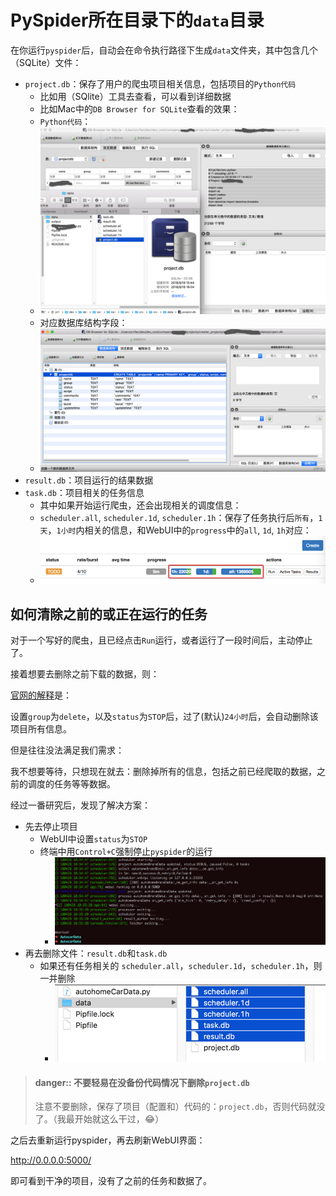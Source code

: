 
# PySpider所在目录下的`data`目录

在你运行`pyspider`后，自动会在命令执行路径下生成`data`文件夹，其中包含几个（SQLite）文件：

* `project.db`：保存了用户的爬虫项目相关信息，包括项目的`Python代码`
  * 比如用（SQlite）工具去查看，可以看到详细数据
  * 比如Mac中的`DB Browser for SQLite`查看的效果：
  * `Python代码`：
  * ![project.db中包含PySpider爬虫的Python源码](../assets/img/pyspider_sqlite_project_contain_python_code.png)
  * 对应数据库结构字段：
  * ![PySpider中project.db的字段结构](../assets/img/pyspider_project_db_structure.png)
* `result.db`：项目运行的结果数据
* `task.db`：项目相关的任务信息
  * 其中如果开始运行爬虫，还会出现相关的调度信息：
  * `scheduler.all`, `scheduler.1d`, `scheduler.1h`：保存了任务执行后`所有`，`1天`，`1小时`内相关的信息，和WebUI中的`progress`中的`all`, `1d`, `1h`对应：
  * ![pyspider的webui中progress中all,1d,1h](../assets/img/pyspider_webui_progress_all_1d_1h.png)

## 如何清除之前的或正在运行的任务

对于一个写好的爬虫，且已经点击`Run`运行，或者运行了一段时间后，主动停止了。

接着想要去删除之前下载的数据，则：

[官网的解释](http://docs.pyspider.org/en/latest/About-Projects/#about-projects)是：

设置`group`为`delete`，以及`status`为`STOP`后，过了(默认)`24小时`后，会自动删除该项目所有信息。

但是往往没法满足我们需求：

我不想要等待，只想现在就去：删除掉所有的信息，包括之前已经爬取的数据，之前的调度的任务等等数据。

经过一番研究后，发现了解决方案：

* 先去停止项目
  * WebUI中设置`status`为`STOP`
  * 终端中用`Control+C`强制停止`pyspider`的运行
    * ![Control+C强制终止pyspider的运行](../assets/img/control_c_terminate_pyspider.png)
* 再去删除文件：`result.db`和`task.db`
  * 如果还有任务相关的 `scheduler.all`，`scheduler.1d`，`scheduler.1h`，则一并删除
    * ![删除除了project.db外的所有文件](../assets/img/pyspider_delete_all_db_except_project.png)

> #### danger:: 不要轻易在没备份代码情况下删除`project.db`
>
> 注意不要删除，保存了项目（配置和）代码的：`project.db`，否则代码就没了。（我最开始就这么干过，😂）

之后去重新运行pyspider，再去刷新WebUI界面：

http://0.0.0.0:5000/

即可看到干净的项目，没有了之前的任务和数据了。
